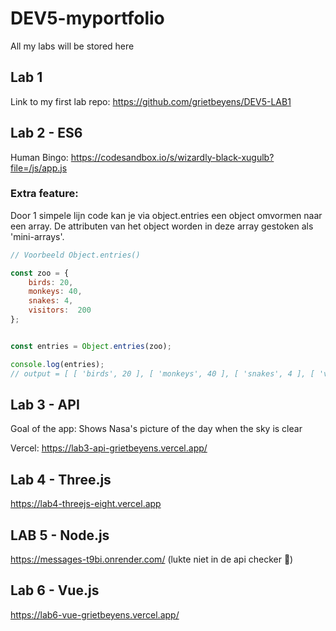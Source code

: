 # DEV5-myportfolio
All my labs will be stored here

## Lab 1
Link to my first lab repo: https://github.com/grietbeyens/DEV5-LAB1

## Lab 2 - ES6
Human Bingo:  https://codesandbox.io/s/wizardly-black-xugulb?file=/js/app.js

### Extra feature: 
Door 1 simpele lijn code kan je via object.entries een object omvormen naar een array.
De attributen van het object worden in deze array gestoken als 'mini-arrays'.

```javascript
// Voorbeeld Object.entries()

const zoo = {
    birds: 20,
    monkeys: 40,
    snakes: 4,
    visitors:  200
};


const entries = Object.entries(zoo);

console.log(entries);
// output = [ [ 'birds', 20 ], [ 'monkeys', 40 ], [ 'snakes', 4 ], [ 'visitors', 200 ] ]
```


## Lab 3 - API
Goal of the app: Shows Nasa's picture of the day when the sky is clear

Vercel: https://lab3-api-grietbeyens.vercel.app/


## Lab 4 - Three.js
https://lab4-threejs-eight.vercel.app

## LAB 5 - Node.js
https://messages-t9bi.onrender.com/ (lukte niet in de api checker 🙁)

## Lab 6 - Vue.js 
https://lab6-vue-grietbeyens.vercel.app/
